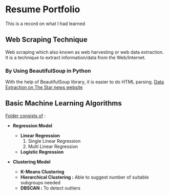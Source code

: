 # Resume Portfolio
This is a record on what I had learned

## Web Scraping Technique

Web scraping which also known as web harvesting or web data extraction. It is a technique to extract information/data from the Web/Internet.


### By Using BeautifulSoup in Python

With the help of BeautifulSoup library, it is easier to do HTML parsing. [Data Extraction on The Star news website](https://colab.research.google.com/github/yuki1412/self_learning/blob/master/Web_Scraping_using_BeautifulSoup.ipynb)

## Basic Machine Learning Algorithms

[Folder consists of](https://github.com/yuki1412/self_learning/tree/master/Basic%20Machine%20Learning%20Algorithms) :
* **Regression Model**
  * **Linear Regression**
    1. Single Linear Regression
    2. Multi Linear Regression
  * **Logistic Regression**
 
* **Clustering Model**
  * **K-Means Clustering**
  * **Hierarchical Clustering :** Able to suggest number of suitable subgroups needed
  * **DBSCAN :** To detect outliers
